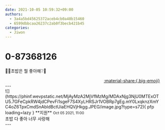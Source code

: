 ```yaml
---
date: 2021-10-05 10:59:32+09:00
authors:
  - 3a4a5bd45625372aceb4cb0a40b15460
  - 6599dbbcaa26237c2ab0f3becb421b45
categories:
  - Jiwon
---
```


# 0-87368126

<div class="post-container" markdown="1">
<div class="content-container md-sidebar__scrollwrap" markdown="1">

🍣❔초밥은 뭘 좋아해❔🍣

</div>
</div>

<div style="text-align: right;" markdown="1">
<a href="https://weverse.io/fromis9/fanpost/0-87368126" style="text-align: right;">:material-share:{.big-emoji}</a>
</div>
---

<div class="comments-container md-sidebar__scrollwrap" markdown="1">
<div class="comment" markdown="1">
<div class='id-container' markdown="1">
![](https://phinf.wevpstatic.net/MjAyMzA2MjVfMzMg/MDAxNjg3NjU0MTExOTU5.7GFeCpkRW4jdCPevFi1sgeF7S4XyLHRSJr1VOBRp7gEg.mY0LxqknzXmYC4oZ6TpxCmdSnAbldBctUiaEHQVjHkgg.JPEG/image.jpg?type=s72){ pfp loading=lazy }
**<span class="artist">지원</span>** <small>Oct 05 2021, 11:00</small><br>
</div>
<div class='comment-body' markdown="1">
초밥 다 좋아 너무 사랑해
</div>
</div>
</div>
---
